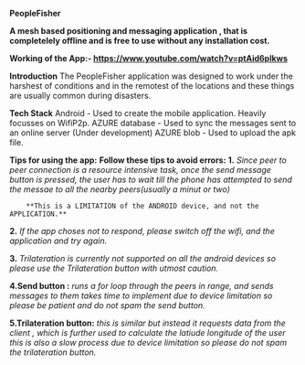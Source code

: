 **PeopleFisher**

**A mesh based positioning and messaging application , that is completelely offline and is free to use without any installation cost.**

**Working of the App:- https://www.youtube.com/watch?v=ptAid6plkws**

**Introduction**
The PeopleFisher application was designed to work under the harshest of conditions and in the remotest of the locations and these things are usually common during disasters.

**Tech Stack**
Android - Used to create the mobile application. Heavily focusses on WifiP2p.
AZURE database - Used to sync the messages sent to an online server (Under development)
AZURE blob - Used to upload the apk file.

**Tips for using the app:**
**Follow these tips to avoid errors:**
**1.** *Since peer to peer connection is a resource intensive task, 
        once the send message button is pressed, the user has to wait till the phone has attempted to send the messae to all           the nearby peers(usually a minut or two)* 
        
        
        **This is a LIMITATION of the ANDROID device, and not the APPLICATION.**
        
        
**2.**  *If the app choses not to respond, please switch off the wifi, and the application and try again.*

**3.**   *Trilateration is currently not supported on all the android devices so please use the Trilateration button with                 utmost caution.*

**4.Send button :**  *runs a for loop through the peers in range, and sends messages to them
                  takes time to implement due to device limitation so please be patient and do not spam the send button.*
                  
**5.Trilateration button:**  *this is similar but instead it requests data from the client , which is further used to calculate                               the latiude longitude of the user this is also a slow process due to device limitation so please                               do not spam the trilateration button.*

